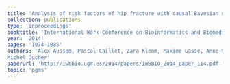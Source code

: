 ```yaml
---
title: 'Analysis of risk factors of hip fracture with causal Bayesian networks'
collection: publications
type: 'inproceedings'
booktitle: 'International Work-Conference on Bioinformatics and Biomedical Engineering (IWBBIO)'
year: '2014'
pages: '1074-1085'
authors: 'Alex Aussem, Pascal Caillet, Zara Klemm, Maxime Gasse, Anne-Marie Schott and
Michel Ducher'
paperurl: 'http://iwbbio.ugr.es/2014/papers/IWBBIO_2014_paper_114.pdf'
topic: 'pgms'
---
```


